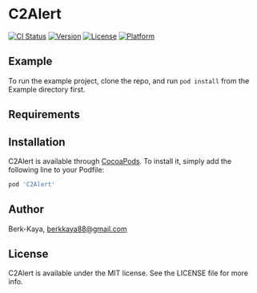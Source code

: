 # C2Alert

[![CI Status](http://img.shields.io/travis/Berk-Kaya/C2Alert.svg?style=flat)](https://travis-ci.org/Berk-Kaya/C2Alert)
[![Version](https://img.shields.io/cocoapods/v/C2Alert.svg?style=flat)](http://cocoapods.org/pods/C2Alert)
[![License](https://img.shields.io/cocoapods/l/C2Alert.svg?style=flat)](http://cocoapods.org/pods/C2Alert)
[![Platform](https://img.shields.io/cocoapods/p/C2Alert.svg?style=flat)](http://cocoapods.org/pods/C2Alert)

## Example

To run the example project, clone the repo, and run `pod install` from the Example directory first.

## Requirements

## Installation

C2Alert is available through [CocoaPods](http://cocoapods.org). To install
it, simply add the following line to your Podfile:

```ruby
pod 'C2Alert'
```

## Author

Berk-Kaya, berkkaya88@gmail.com

## License

C2Alert is available under the MIT license. See the LICENSE file for more info.
